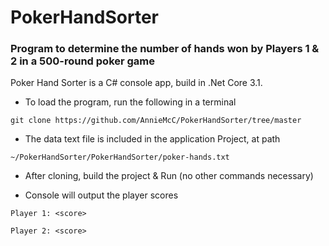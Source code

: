 # PokerHandSorter
### Program to determine the number of hands won by Players 1 &amp; 2 in a 500-round poker game

Poker Hand Sorter is a C# console app, build in .Net Core 3.1.


* To load the program, run the following in a terminal

`git clone https://github.com/AnnieMcC/PokerHandSorter/tree/master`


* The data text file is included in the application Project, at path

`~/PokerHandSorter/PokerHandSorter/poker-hands.txt`

* After cloning, build the project & Run (no other commands necessary)

* Console will output the player scores

`Player 1: <score>`

`Player 2: <score>`
